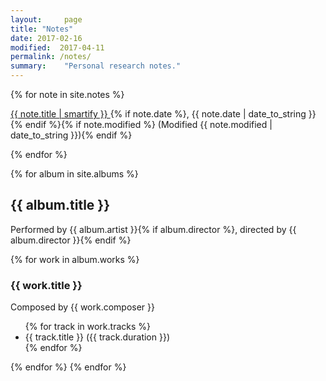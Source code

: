 ```yaml
---
layout:     page
title: "Notes"
date: 2017-02-16
modified:  2017-04-11
permalink: /notes/
summary:    "Personal research notes."
---
```


{% for note in site.notes %}
  <p><a href="{{ note.url  | absolute_url  }}">{{ note.title | smartify }}
</a>{% if note.date %}, {{ note.date | date_to_string }}{% endif %}{% if note.modified %} (Modified {{ note.modified | date_to_string }}){% endif %}</p>
{% endfor %}


{% for album in site.albums %}
  <h2>{{ album.title }}</h2>
  <p>Performed by {{ album.artist }}{% if album.director %}, directed by {{ album.director }}{% endif %}</p>
  {% for work in album.works %}
    <h3>{{ work.title }}</h3>
    <p>Composed by {{ work.composer }}</p>
    <ul>
    {% for track in work.tracks %}
      <li>{{ track.title }} ({{ track.duration }})</li>
    {% endfor %}
    </ul>
  {% endfor %}
{% endfor %}
